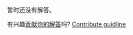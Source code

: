 
暂时还没有解答。

有兴趣[贡献你的解答](https://github.com/BFEdev/BFE.dev-solutions/blob/main/question/What-is-Process-and-what-is-Thread_zh.md)吗? [Contribute guidline](https://github.com/BFEdev/BFE.dev-solutions#how-to-contribute)
